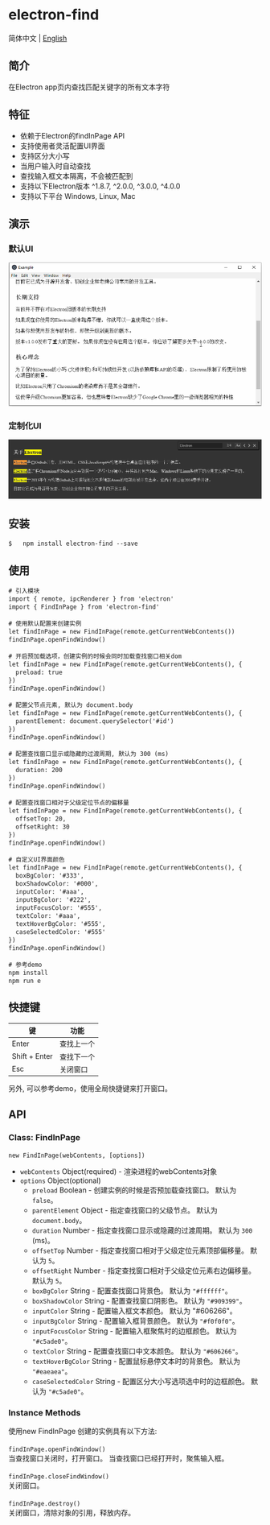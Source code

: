 # electron-find

简体中文 | [English](./README.md)

## 简介
在Electron app页内查找匹配关键字的所有文本字符

## 特征
- 依赖于Electron的findInPage API
- 支持使用者灵活配置UI界面
- 支持区分大小写
- 当用户输入时自动查找
- 查找输入框文本隔离，不会被匹配到
- 支持以下Electron版本 ^1.8.7, ^2.0.0, ^3.0.0, ^4.0.0
- 支持以下平台 Windows, Linux, Mac

## 演示

### 默认UI
![demo](./find.gif)

### 定制化UI
![demo](./find2.png)

## 安装
``` 
$   npm install electron-find --save
```

## 使用
```
# 引入模块
import { remote, ipcRenderer } from 'electron'
import { FindInPage } from 'electron-find'

# 使用默认配置来创建实例
let findInPage = new FindInPage(remote.getCurrentWebContents())
findInPage.openFindWindow()

# 开启预加载选项，创建实例的时候会同时加载查找窗口相关dom
let findInPage = new FindInPage(remote.getCurrentWebContents(), {
  preload: true
})
findInPage.openFindWindow()

# 配置父节点元素, 默认为 document.body
let findInPage = new FindInPage(remote.getCurrentWebContents(), {
  parentElement: document.querySelector('#id')
})
findInPage.openFindWindow()

# 配置查找窗口显示或隐藏的过渡周期, 默认为 300 (ms)
let findInPage = new FindInPage(remote.getCurrentWebContents(), {
  duration: 200
})
findInPage.openFindWindow()

# 配置查找窗口相对于父级定位节点的偏移量
let findInPage = new FindInPage(remote.getCurrentWebContents(), {
  offsetTop: 20,
  offsetRight: 30
})
findInPage.openFindWindow()

# 自定义UI界面颜色
let findInPage = new FindInPage(remote.getCurrentWebContents(), {
  boxBgColor: '#333',
  boxShadowColor: '#000',
  inputColor: '#aaa',
  inputBgColor: '#222',
  inputFocusColor: '#555',
  textColor: '#aaa',
  textHoverBgColor: '#555',
  caseSelectedColor: '#555'
})
findInPage.openFindWindow()

# 参考demo
npm install
npm run e
```
## 快捷键
| 键   |   功能  |
| ------ | ------      | 
| Enter  | 查找上一个   | 
| Shift + Enter| 查找下一个 |
| Esc    | 关闭窗口 | 

 另外, 可以参考demo，使用全局快捷键来打开窗口。

 ## API
 ### Class: FindInPage
 ` new FindInPage(webContents, [options]) `
- ` webContents ` Object(required) - 渲染进程的webContents对象
- ` options ` Object(optional)
   - ` preload ` Boolean - 创建实例的时候是否预加载查找窗口。 默认为 `false`。
   - ` parentElement ` Object - 指定查找窗口的父级节点。 默认为 `document.body`。
   - ` duration ` Number - 指定查找窗口显示或隐藏的过渡周期。 默认为 `300` (ms)。
   - ` offsetTop ` Number - 指定查找窗口相对于父级定位元素顶部偏移量。 默认为 `5`。
   - ` offsetRight ` Number - 指定查找窗口相对于父级定位元素右边偏移量。 默认为 `5`。
   - ` boxBgColor ` String - 配置查找窗口背景色。 默认为 `"#ffffff"`。
   - ` boxShadowColor ` String - 配置查找窗口阴影色。 默认为 `"#909399"`。
   - ` inputColor ` String - 配置输入框文本颜色。 默认为 "#606266"。
   - ` inputBgColor ` String - 配置输入框背景颜色。 默认为 `"#f0f0f0"`。
   - ` inputFocusColor ` String - 配置输入框聚焦时的边框颜色。 默认为 `"#c5ade0"`。
   - ` textColor ` String - 配置查找窗口中文本颜色。 默认为 `"#606266"`。
   - ` textHoverBgColor ` String - 配置鼠标悬停文本时的背景色。 默认为 `"#eaeaea"`。
   - ` caseSelectedColor ` String - 配置区分大小写选项选中时的边框颜色。 默认为 `"#c5ade0"`。

 ### Instance Methods
 使用new FindInPage 创建的实例具有以下方法:      
 &nbsp;  
  ` findInPage.openFindWindow() `  
 当查找窗口关闭时，打开窗口。 当查找窗口已经打开时，聚焦输入框。  
 &nbsp;   
  ` findInPage.closeFindWindow() `  
 关闭窗口。    
 &nbsp;   
  ` findInPage.destroy() `  
 关闭窗口，清除对象的引用，释放内存。






